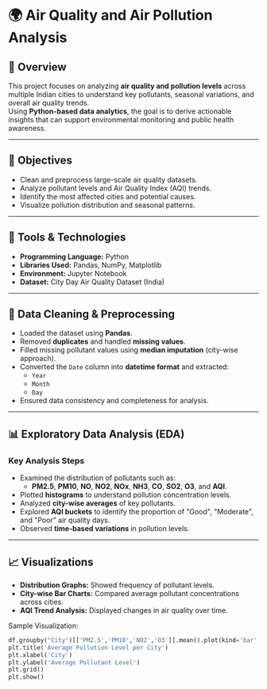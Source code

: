 # 🌍 Air Quality and Air Pollution Analysis

## 📘 Overview
This project focuses on analyzing **air quality and pollution levels** across multiple Indian cities to understand key pollutants, seasonal variations, and overall air quality trends.  
Using **Python-based data analytics**, the goal is to derive actionable insights that can support environmental monitoring and public health awareness.

---

## 🎯 Objectives
- Clean and preprocess large-scale air quality datasets.
- Analyze pollutant levels and Air Quality Index (AQI) trends.
- Identify the most affected cities and potential causes.
- Visualize pollution distribution and seasonal patterns.

---

## 🧰 Tools & Technologies
- **Programming Language:** Python  
- **Libraries Used:** Pandas, NumPy, Matplotlib  
- **Environment:** Jupyter Notebook  
- **Dataset:** City Day Air Quality Dataset (India)

---

## 🧹 Data Cleaning & Preprocessing
- Loaded the dataset using **Pandas**.
- Removed **duplicates** and handled **missing values**.
- Filled missing pollutant values using **median imputation** (city-wise approach).
- Converted the `Date` column into **datetime format** and extracted:
  - `Year`
  - `Month`
  - `Day`
- Ensured data consistency and completeness for analysis.

---

## 📊 Exploratory Data Analysis (EDA)
### Key Analysis Steps
- Examined the distribution of pollutants such as:
  - **PM2.5**, **PM10**, **NO**, **NO2**, **NOx**, **NH3**, **CO**, **SO2**, **O3**, and **AQI**.
- Plotted **histograms** to understand pollution concentration levels.
- Analyzed **city-wise averages** of key pollutants.
- Explored **AQI buckets** to identify the proportion of "Good", "Moderate", and "Poor" air quality days.
- Observed **time-based variations** in pollution levels.

---

## 📈 Visualizations
- **Distribution Graphs:** Showed frequency of pollutant levels.
- **City-wise Bar Charts:** Compared average pollutant concentrations across cities.
- **AQI Trend Analysis:** Displayed changes in air quality over time.

Sample Visualization:
```python
df.groupby("City")[['PM2.5','PM10','NO2','O3']].mean().plot(kind='bar', figsize=(12,6))
plt.title('Average Pollution Level per City')
plt.xlabel('City')
plt.ylabel('Average Pollutant Level')
plt.grid()
plt.show()
